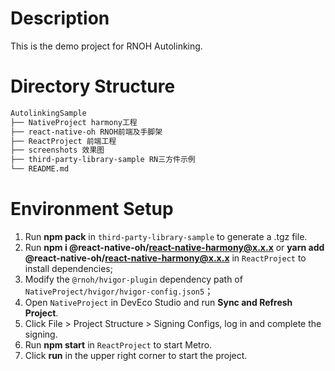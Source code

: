 # Description
This is the demo project for RNOH Autolinking.


# Directory Structure

```md
AutolinkingSample
├── NativeProject harmony工程
├── react-native-oh RNOH前端及手脚架
├── ReactProject 前端工程
├── screenshots 效果图
├── third-party-library-sample RN三方件示例
└── README.md
```


# Environment Setup

1. Run **npm pack** in `third-party-library-sample` to generate a .tgz file.
1. Run **npm i @react-native-oh/react-native-harmony@x.x.x** or **yarn add @react-native-oh/react-native-harmony@x.x.x** in `ReactProject` to install dependencies;
1. Modify the `@rnoh/hvigor-plugin` dependency path of `NativeProject/hvigor/hvigor-config.json5`；
1. Open `NativeProject` in DevEco Studio and run **Sync and Refresh Project**.
1. Click File > Project Structure > Signing Configs, log in and complete the signing.
1. Run **npm start** in `ReactProject` to start Metro.
1. Click **run** in the upper right corner to start the project.
